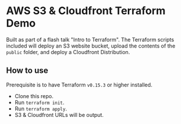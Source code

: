 # AWS S3 & Cloudfront Terraform Demo

Built as part of a flash talk "Intro to Terraform". The Terraform scripts included will deploy an S3 website bucket, upload the contents of the `public` folder, and deploy a Cloudfront Distribution.

## How to use

Prerequisite is to have Terraform `v0.15.3` or higher installed.

- Clone this repo.
- Run `terraform init`.
- Run `terraform apply`.
- S3 & Cloudfront URLs will be output.
